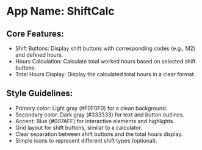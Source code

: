# **App Name**: ShiftCalc

## Core Features:

- Shift Buttons: Display shift buttons with corresponding codes (e.g., M2) and defined hours.
- Hours Calculation: Calculate total worked hours based on selected shift buttons.
- Total Hours Display: Display the calculated total hours in a clear format.

## Style Guidelines:

- Primary color: Light gray (#F0F0F0) for a clean background.
- Secondary color: Dark gray (#333333) for text and button outlines.
- Accent: Blue (#007AFF) for interactive elements and highlights.
- Grid layout for shift buttons, similar to a calculator.
- Clear separation between shift buttons and the total hours display.
- Simple icons to represent different shift types (optional).